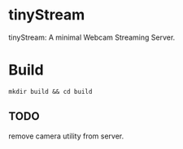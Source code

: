 # tinyStream
tinyStream: A minimal Webcam Streaming Server.

# Build
```
mkdir build && cd build

```

## TODO
remove camera utility from server.